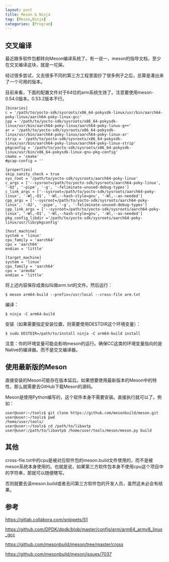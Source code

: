 ```yaml
---
layout: post
title: Meson & Ninja
tag: [Meson,Ninja]
categories: [Program]
---
```



## 交叉编译

最近跟多软件包都转向Meson编译系统了。有一说一，meson的指导文档，至少在交叉编译这块，就是一坨屎。

经过很多尝试，又去很多不同的第三方工程里面抄了很多例子之后，总算是凑出来了一个可用的版本。

<!--break-->

目前来看，下面的配置文件对于64位的arm系统生效了。注意要使用meson-0.54.0版本。0.53.2版本不行。

```
[binaries]
c = '/path/to/yocto-sdk/sysroots/x86_64-pokysdk-linux/usr/bin/aarch64-poky-linux/aarch64-poky-linux-gcc'
cpp = '/path/to/yocto-sdk/sysroots/x86_64-pokysdk-linux/usr/bin/aarch64-poky-linux/aarch64-poky-linux-g++'
ar = '/path/to/yocto-sdk/sysroots/x86_64-pokysdk-linux/usr/bin/aarch64-poky-linux/aarch64-poky-linux-ar'
strip = '/path/to/yocto-sdk/sysroots/x86_64-pokysdk-linux/usr/bin/aarch64-poky-linux/aarch64-poky-linux-strip'
pkgconfig = '/path/to/yocto-sdk/sysroots/x86_64-pokysdk-linux/usr/bin/x86_64-pokysdk-linux-gnu-pkg-config'
cmake = 'cmake'
#pcap-config = ''

[properties]
skip_sanity_check = true
sys_root = '/path/to/yocto-sdk/sysroots/aarch64-poky-linux'
c_args = ['--sysroot=/path/to/yocto-sdk/sysroots/aarch64-poky-linux', '-O2', '-pipe', '-g', '-feliminate-unused-debug-types']
c_link_args = ['--sysroot=/path/to/yocto-sdk/sysroots/aarch64-poky-linux', '-Wl,-O1', '-Wl,--hash-style=gnu', '-Wl,--as-needed']
cpp_args = ['--sysroot=/path/to/yocto-sdk/sysroots/aarch64-poky-linux', '-O2', '-pipe', '-g', '-feliminate-unused-debug-types']
cpp_link_args = ['--sysroot=/path/to/yocto-sdk/sysroots/aarch64-poky-linux', '-Wl,-O1', '-Wl,--hash-style=gnu', '-Wl,--as-needed']
pkg_config_libdir ='/path/to/yocto-sdk/sysroots/aarch64-poky-linux/usr/lib/pkgconfig'

[host_machine]
system = 'linux'
cpu_family = 'aarch64'
cpu = 'aarch64'
endian = 'little'

[target_machine]
system = 'linux'
cpu_family = 'aarch64'
cpu = 'armv8a'
endian = 'little'
```

将上述内容保存成类似叫做arm.txt的文件。然后运行：

```
$ meson arm64-build --prefix=/usr/local --cross-file arm.txt
```

编译：

```
$ ninja -C arm64-build
```

安装（如果需要指定安装位置，则需要使用DESTDIR这个环境变量）：

```
$ sudo DESTDIR=/path/to/install ninja -C arm64-build install
```

注意：你的环境变量可能会影响meson的运行。确保CC这类的环境变量指向的是Native的编译器。而不是交叉编译器。

## 使用最新版的Meson

直接安装的Meson可能存在版本延后。如果想要使用最新版本的Meson中的特性，那么就需要去GitHub下载Meson的源码。

Meson是使用Python编写的，这个软件本身不需要安装。直接执行就可以了。例如：

```
user@user:~/tools$ git clone https://github.com/mesonbuild/meson.git
user@user:~/tools$ pwd
/home/user/tools/
user@user:~/tools$ cd /path/to/libavtp
user@user:/path/to/libavtp$ /home/user/tools/meson/meson.py build
```

## 其他

cross-file.txt中的cpu是被对应软件包的meson.build文件使用的，而不是被meson系统本身使用的。也就是说，如果第三方软件包本身不使用cpu这个项目中的字符串，那就可以随便瞎写。

否则就要去读meson.build或者去问第三方软件包的开发人员，虽然这未必会有结果。

## 参考

https://gitlab.collabora.com/snippets/51

https://github.com/DPDK/dpdk/blob/master/config/arm/arm64_armv8_linux_gcc

https://github.com/mesonbuild/meson/tree/master/cross

https://github.com/mesonbuild/meson/issues/7037

